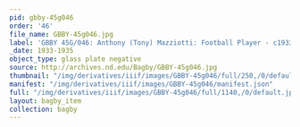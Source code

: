 ```yaml
---
pid: gbby-45g046
order: '46'
file_name: GBBY-45g046.jpg
label: 'GBBY 45G/046: Anthony (Tony) Mazziotti: Football Player - c1933-1935'
_date: 1933-1935
object_type: glass plate negative
source: http://archives.nd.edu/Bagby/GBBY-45g046.jpg
thumbnail: "/img/derivatives/iiif/images/GBBY-45g046/full/250,/0/default.jpg"
manifest: "/img/derivatives/iiif/images/GBBY-45g046/manifest.json"
full: "/img/derivatives/iiif/images/GBBY-45g046/full/1140,/0/default.jpg"
layout: bagby_item
collection: bagby
---
```

